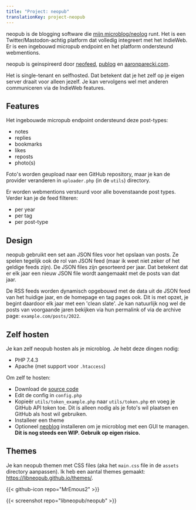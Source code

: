 ```yaml
---
title: "Project: neopub"
translationKey: project-neopub
---
```


neopub is de blogging software die [mijn microblog/neolog](https://micro.geheimesite.nl) runt. Het is een Twitter/Mastodon-achtig platform dat volledig integreert met het IndieWeb. Er is een ingebouwd micropub endpoint en het platform ondersteund webmentions.

neopub is geinspireerd door [neofeed](https://github.com/victoriadrake/neofeed-theme), [publog](https://p83.nl) en [aaronparecki.com](https://aaronparecki.com).

Het is single-tenant en selfhosted. Dat betekent dat je het zelf op je eigen server draait voor alleen jezelf. Je kan vervolgens wel met anderen communiceren via de IndieWeb features.

## Features

Het ingebouwde micropub endpoint ondersteund deze post-types:

- notes
- replies
- bookmarks
- likes
- reposts
- photo(s)

Foto's worden geupload naar een GitHub repository, maar je kan de provider veranderen in `uploader.php` (in de `utils`) directory.

Er worden webmentions verstuurd voor alle bovenstaande post types. Verder kan je de feed filteren:

- per year
- per tag
- per post-type

## Design

neopub gebruikt een set aan JSON files voor het opslaan van posts. Ze spelen tegelijk ook de rol van JSON feed (maar ik weet niet zeker of het geldige feeds zijn). De JSON files zijn gesorteerd per jaar. Dat betekent dat er elk jaar een nieuw JSON file wordt aangemaakt met de posts van dat jaar.

De RSS feeds worden dynamisch opgebouwd met de data uit de JSON feed van het huidige jaar, en de homepage en tag pages ook. Dit is met opzet, je begint daardoor elk jaar met een 'clean slate'. Je kan natuurlijk nog wel de posts van voorgaande jaren bekijken via hun permalink of via de archive page: `example.com/posts/2022`.

## Zelf hosten

Je kan zelf neopub hosten als je microblog. Je hebt deze dingen nodig:

- PHP 7.4.3
- Apache (met support voor `.htaccess`)

Om zelf te hosten:

- Download de [source code](https://github.com/libneopub/neopub)
- Edit de config in `config.php`
- Kopieër `utils/token_example.php` naar `utils/token.php` en voeg je GitHub API token toe. Dit is alleen nodig als je foto's wil plaatsen en GitHub als host wil gebruiken.
- Installeer een theme
- Optioneel [neoblog](https://github.com/libneopub/neoblog) installeren om je microblog met een GUI te managen. **Dit is nog steeds een WIP. Gebruik op eigen risico.**

## Themes

Je kan neopub themen met CSS files (aka het `main.css` file in de `assets` directory aanpassen). Ik heb een aantal themes gemaakt: <https://libneopub.github.io/themes/>.

<span hidden>Post information</span> {{< github-icon repo="MrEmous2" >}}

{{< screenshot repo="libneopub/neopub" >}}

